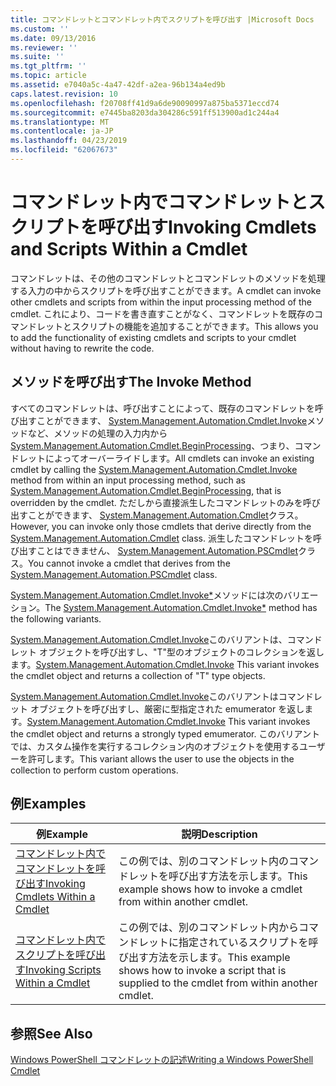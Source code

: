 ```yaml
---
title: コマンドレットとコマンドレット内でスクリプトを呼び出す |Microsoft Docs
ms.custom: ''
ms.date: 09/13/2016
ms.reviewer: ''
ms.suite: ''
ms.tgt_pltfrm: ''
ms.topic: article
ms.assetid: e7040a5c-4a47-42df-a2ea-96b134a4ed9b
caps.latest.revision: 10
ms.openlocfilehash: f20708ff41d9a6de90090997a875ba5371eccd74
ms.sourcegitcommit: e7445ba8203da304286c591ff513900ad1c244a4
ms.translationtype: MT
ms.contentlocale: ja-JP
ms.lasthandoff: 04/23/2019
ms.locfileid: "62067673"
---
```

# <a name="invoking-cmdlets-and-scripts-within-a-cmdlet"></a><span data-ttu-id="0a937-102">コマンドレット内でコマンドレットとスクリプトを呼び出す</span><span class="sxs-lookup"><span data-stu-id="0a937-102">Invoking Cmdlets and Scripts Within a Cmdlet</span></span>

<span data-ttu-id="0a937-103">コマンドレットは、その他のコマンドレットとコマンドレットのメソッドを処理する入力の中からスクリプトを呼び出すことができます。</span><span class="sxs-lookup"><span data-stu-id="0a937-103">A cmdlet can invoke other cmdlets and scripts from within the input processing method of the cmdlet.</span></span> <span data-ttu-id="0a937-104">これにより、コードを書き直すことがなく、コマンドレットを既存のコマンドレットとスクリプトの機能を追加することができます。</span><span class="sxs-lookup"><span data-stu-id="0a937-104">This allows you to add the functionality of existing cmdlets and scripts to your cmdlet without having to rewrite the code.</span></span>

## <a name="the-invoke-method"></a><span data-ttu-id="0a937-105">メソッドを呼び出す</span><span class="sxs-lookup"><span data-stu-id="0a937-105">The Invoke Method</span></span>

<span data-ttu-id="0a937-106">すべてのコマンドレットは、呼び出すことによって、既存のコマンドレットを呼び出すことができます、 [System.Management.Automation.Cmdlet.Invoke](/dotnet/api/System.Management.Automation.Cmdlet.Invoke)メソッドなど、メソッドの処理の入力内から[System.Management.Automation.Cmdlet.BeginProcessing](/dotnet/api/System.Management.Automation.Cmdlet.BeginProcessing)、つまり、コマンドレットによってオーバーライドします。</span><span class="sxs-lookup"><span data-stu-id="0a937-106">All cmdlets can invoke an existing cmdlet by calling the [System.Management.Automation.Cmdlet.Invoke](/dotnet/api/System.Management.Automation.Cmdlet.Invoke) method from within an input processing method, such as [System.Management.Automation.Cmdlet.BeginProcessing](/dotnet/api/System.Management.Automation.Cmdlet.BeginProcessing), that is overridden by the cmdlet.</span></span> <span data-ttu-id="0a937-107">ただしから直接派生したコマンドレットのみを呼び出すことができます、 [System.Management.Automation.Cmdlet](/dotnet/api/System.Management.Automation.Cmdlet)クラス。</span><span class="sxs-lookup"><span data-stu-id="0a937-107">However, you can invoke only those cmdlets that derive directly from the [System.Management.Automation.Cmdlet](/dotnet/api/System.Management.Automation.Cmdlet) class.</span></span> <span data-ttu-id="0a937-108">派生したコマンドレットを呼び出すことはできません、 [System.Management.Automation.PSCmdlet](/dotnet/api/System.Management.Automation.PSCmdlet)クラス。</span><span class="sxs-lookup"><span data-stu-id="0a937-108">You cannot invoke a cmdlet that derives from the [System.Management.Automation.PSCmdlet](/dotnet/api/System.Management.Automation.PSCmdlet) class.</span></span>

<span data-ttu-id="0a937-109">[System.Management.Automation.Cmdlet.Invoke\*](/dotnet/api/System.Management.Automation.Cmdlet.Invoke)メソッドには次のバリエーション。</span><span class="sxs-lookup"><span data-stu-id="0a937-109">The [System.Management.Automation.Cmdlet.Invoke\*](/dotnet/api/System.Management.Automation.Cmdlet.Invoke) method has the following variants.</span></span>

<span data-ttu-id="0a937-110">[System.Management.Automation.Cmdlet.Invoke](/dotnet/api/System.Management.Automation.Cmdlet.Invoke)このバリアントは、コマンドレット オブジェクトを呼び出すし、"T"型のオブジェクトのコレクションを返します。</span><span class="sxs-lookup"><span data-stu-id="0a937-110">[System.Management.Automation.Cmdlet.Invoke](/dotnet/api/System.Management.Automation.Cmdlet.Invoke) This variant invokes the cmdlet object and returns a collection of "T" type objects.</span></span>

<span data-ttu-id="0a937-111">[System.Management.Automation.Cmdlet.Invoke](/dotnet/api/System.Management.Automation.Cmdlet.Invoke)このバリアントはコマンドレット オブジェクトを呼び出すし、厳密に型指定された emumerator を返します。</span><span class="sxs-lookup"><span data-stu-id="0a937-111">[System.Management.Automation.Cmdlet.Invoke](/dotnet/api/System.Management.Automation.Cmdlet.Invoke) This variant invokes the cmdlet object and returns a strongly typed emumerator.</span></span> <span data-ttu-id="0a937-112">このバリアントでは、カスタム操作を実行するコレクション内のオブジェクトを使用するユーザーを許可します。</span><span class="sxs-lookup"><span data-stu-id="0a937-112">This variant allows the user to use the objects in the collection to perform custom operations.</span></span>

## <a name="examples"></a><span data-ttu-id="0a937-113">例</span><span class="sxs-lookup"><span data-stu-id="0a937-113">Examples</span></span>

|<span data-ttu-id="0a937-114">例</span><span class="sxs-lookup"><span data-stu-id="0a937-114">Example</span></span>|<span data-ttu-id="0a937-115">説明</span><span class="sxs-lookup"><span data-stu-id="0a937-115">Description</span></span>|
|-------------|-----------------|
|[<span data-ttu-id="0a937-116">コマンドレット内でコマンドレットを呼び出す</span><span class="sxs-lookup"><span data-stu-id="0a937-116">Invoking Cmdlets Within a Cmdlet</span></span>](./how-to-invoke-a-cmdlet-from-within-a-cmdlet.md)|<span data-ttu-id="0a937-117">この例では、別のコマンドレット内のコマンドレットを呼び出す方法を示します。</span><span class="sxs-lookup"><span data-stu-id="0a937-117">This example shows how to invoke a cmdlet from within another cmdlet.</span></span>|
|[<span data-ttu-id="0a937-118">コマンドレット内でスクリプトを呼び出す</span><span class="sxs-lookup"><span data-stu-id="0a937-118">Invoking Scripts Within a Cmdlet</span></span>](./how-to-invoke-scripts-within-a-cmdlet.md)|<span data-ttu-id="0a937-119">この例では、別のコマンドレット内からコマンドレットに指定されているスクリプトを呼び出す方法を示します。</span><span class="sxs-lookup"><span data-stu-id="0a937-119">This example shows how to invoke a script that is supplied to the cmdlet from within another cmdlet.</span></span>|

## <a name="see-also"></a><span data-ttu-id="0a937-120">参照</span><span class="sxs-lookup"><span data-stu-id="0a937-120">See Also</span></span>

[<span data-ttu-id="0a937-121">Windows PowerShell コマンドレットの記述</span><span class="sxs-lookup"><span data-stu-id="0a937-121">Writing a Windows PowerShell Cmdlet</span></span>](./writing-a-windows-powershell-cmdlet.md)
